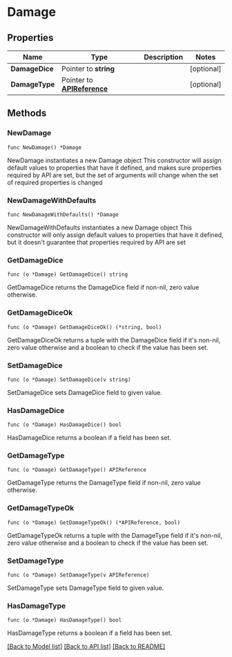 # Damage

## Properties

Name | Type | Description | Notes
------------ | ------------- | ------------- | -------------
**DamageDice** | Pointer to **string** |  | [optional] 
**DamageType** | Pointer to [**APIReference**](APIReference.md) |  | [optional] 

## Methods

### NewDamage

`func NewDamage() *Damage`

NewDamage instantiates a new Damage object
This constructor will assign default values to properties that have it defined,
and makes sure properties required by API are set, but the set of arguments
will change when the set of required properties is changed

### NewDamageWithDefaults

`func NewDamageWithDefaults() *Damage`

NewDamageWithDefaults instantiates a new Damage object
This constructor will only assign default values to properties that have it defined,
but it doesn't guarantee that properties required by API are set

### GetDamageDice

`func (o *Damage) GetDamageDice() string`

GetDamageDice returns the DamageDice field if non-nil, zero value otherwise.

### GetDamageDiceOk

`func (o *Damage) GetDamageDiceOk() (*string, bool)`

GetDamageDiceOk returns a tuple with the DamageDice field if it's non-nil, zero value otherwise
and a boolean to check if the value has been set.

### SetDamageDice

`func (o *Damage) SetDamageDice(v string)`

SetDamageDice sets DamageDice field to given value.

### HasDamageDice

`func (o *Damage) HasDamageDice() bool`

HasDamageDice returns a boolean if a field has been set.

### GetDamageType

`func (o *Damage) GetDamageType() APIReference`

GetDamageType returns the DamageType field if non-nil, zero value otherwise.

### GetDamageTypeOk

`func (o *Damage) GetDamageTypeOk() (*APIReference, bool)`

GetDamageTypeOk returns a tuple with the DamageType field if it's non-nil, zero value otherwise
and a boolean to check if the value has been set.

### SetDamageType

`func (o *Damage) SetDamageType(v APIReference)`

SetDamageType sets DamageType field to given value.

### HasDamageType

`func (o *Damage) HasDamageType() bool`

HasDamageType returns a boolean if a field has been set.


[[Back to Model list]](../README.md#documentation-for-models) [[Back to API list]](../README.md#documentation-for-api-endpoints) [[Back to README]](../README.md)


